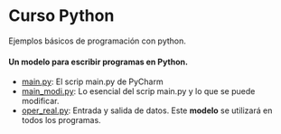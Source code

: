 # Curso Python

Ejemplos básicos de programación con python.

#### Un modelo para escribir programas en Python.
* [main.py](https://github.com/mauriciomaca/curso_python/blob/master/main.py): El scrip main.py de PyCharm
* [main_modi.py](https://github.com/mauriciomaca/curso_python/blob/master/main_modi.py): Lo esencial del scrip main.py y lo que se puede modificar.
* [oper_real.py](https://github.com/mauriciomaca/curso_python/blob/master/oper_real.py): Entrada y salida de datos. Este **modelo** se utilizará en todos los programas.


